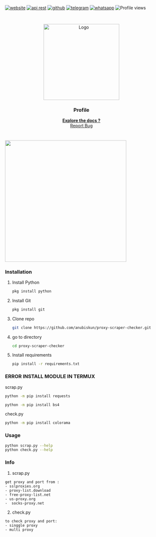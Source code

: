<!-- created by anubiskun -->
# 
[![website](https://img.shields.io/badge/-website-black.svg?style=for-the-badge&logo=firefoxbrowser&colorB=555)](https://www.anubiskun.xyz)
[![api rest](https://img.shields.io/badge/-api_rest-black.svg?style=for-the-badge&logo=firefoxbrowser&colorB=555)](https://www.api.anubiskun.xyz)
[![github](https://img.shields.io/badge/-Github-black.svg?style=for-the-badge&logo=github&colorB=555)](https://github.com/anubiskun)
[![telegram](https://img.shields.io/badge/-Telegram-black.svg?style=for-the-badge&logo=telegram&colorB=555)](https://t.me/anubiskun)
[![whatsapp](https://img.shields.io/badge/-Whatsapp-black.svg?style=for-the-badge&logo=whatsapp&colorB=555)](https://wa.me/6289653909054?text=hai,%20anubis)
![Profile views](https://gpvc.arturio.dev/anubiskun)
<!-- PROJECT LOGO -->

<br />
<p align="center">
  <a href="https://github.com/anubiskun/profile">
    <img src="https://github.com/anubiskun.png?size=250" alt="Logo" width="250px">
  </a>

  <h3 align="center">Profile</h3>

  <p align="center">
    <a href="https://www.anubiskun.xyz/"><strong>Explore the docs ?</strong></a>
    <br />
    <a href="mailto: anubiskun.xyz@gmail.com">Report Bug</a>
  </p>
</p>
<!-- isi content -->

# 

<img style="width: 400px;" src="http://anubis.6te.net/home/images/git/Screenshot_2021-07-05-13-28-21-85.png">


### Installation
1. Install Python
   ```sh
   pkg install python
   ```
2. Install Git
   ```sh
   pkg install git
   ```
3. Clone repo
   ```sh
   git clone https://github.com/anubiskun/proxy-scraper-checker.git
   ```
4. go to directory
   ```sh
   cd proxy-scraper-checker
   ```

5. Install requirements
   ```sh
   pip install -r requirements.txt
   ```
### ERROR INSTALL MODULE IN TERMUX
scrap.py
  ```sh
  python -m pip install requests
  ```
  ```sh
  python -m pip install bs4
  ```
check.py
  ```sh
  python -m pip install colorama
  ```
### Usage
   ```sh
   python scrap.py --help
   python check.py --help
   ```

### Info
1. scrap.py
```
get proxy and port from :
- sslproxies.org
- proxy-list.download
- free-proxy-list.net
- us-proxy.org
-  socks-proxy.net
```
2. check.py
```
to check proxy and port:
- singgle proxy
- multi proxy
```
<!-- custom regex -->
[tg-l]: https://img.shields.io/badge/-Telegram-black.svg?style=for-the-badge&logo=telegram&colorB=555
[tg-url]: https://t.me/anubiskun
[github-l]: https://img.shields.io/badge/-Telegram-black.svg?style=for-the-badge&logo=github&colorB=555
[github-url]: https://github.com/anubiskun
[web-l]: https://img.shields.io/badge/-website-black.svg?style=for-the-badge&logo=world&colorB=555
[web-url]: http://anubis.6te.net

